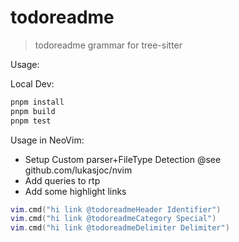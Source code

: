 # todoreadme

> todoreadme grammar for tree-sitter

Usage:


Local Dev:
```bash
pnpm install
pnpm build
pnpm test
```

Usage in NeoVim:
- Setup Custom parser+FileType Detection @see github.com/lukasjoc/nvim
- Add queries to rtp
- Add some highlight links
```lua
vim.cmd("hi link @todoreadmeHeader Identifier")
vim.cmd("hi link @todoreadmeCategory Special")
vim.cmd("hi link @todoreadmeDelimiter Delimiter")
```
